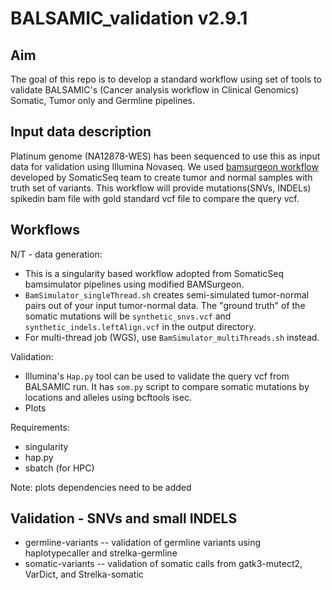 # BALSAMIC_validation v2.9.1

## Aim 

The goal of this repo is to develop a standard workflow using set of tools to validate BALSAMIC's (Cancer analysis workflow in Clinical Genomics) Somatic, Tumor only and Germline pipelines. 


## Input data description

Platinum genome (NA12878-WES) has been sequenced to use this as input data for validation using Illumina Novaseq. We used [bamsurgeon workflow](https://github.com/bioinform/somaticseq/tree/master/utilities/dockered_pipelines/bamSimulator) developed by SomaticSeq team to create tumor and normal samples with truth set of variants. This workflow will provide mutations(SNVs, INDELs) spikedin bam file with gold standard vcf file to compare the query vcf.


## Workflows

N/T - data generation:

* This is a singularity based workflow adopted from SomaticSeq bamsimulator pipelines using modified BAMSurgeon.
* `BamSimulator_singleThread.sh` creates semi-simulated tumor-normal pairs out of your input tumor-normal data. The "ground truth" of the somatic mutations will be `synthetic_snvs.vcf` and `synthetic_indels.leftAlign.vcf` in the output directory.
* For multi-thread job (WGS), use `BamSimulator_multiThreads.sh` instead.

Validation:

* Illumina's `Hap.py` tool can be used to validate the query vcf from BALSAMIC run. It has `som.py` script to compare somatic mutations by locations and alleles using bcftools isec.
* Plots 

Requirements:
* singularity
* hap.py
* sbatch (for HPC)

Note: plots dependencies need to be added

## Validation - SNVs and small INDELS
* germline-variants -- validation of germline variants using haplotypecaller and strelka-germline
* somatic-variants -- validation of somatic calls from gatk3-mutect2, VarDict, and Strelka-somatic

